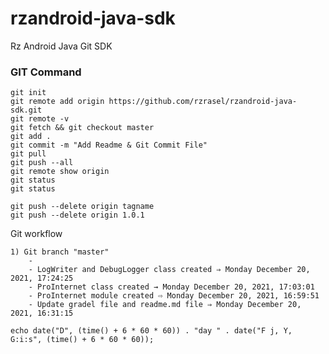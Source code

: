 # rzandroid-java-sdk
Rz Android Java Git SDK

### GIT Command
```git_command
git init
git remote add origin https://github.com/rzrasel/rzandroid-java-sdk.git
git remote -v
git fetch && git checkout master
git add .
git commit -m "Add Readme & Git Commit File"
git pull
git push --all
git remote show origin
git status
git status

git push --delete origin tagname
git push --delete origin 1.0.1
```

Git workflow
```GIT_WORKFLOW
1) Git branch "master"
    -
    - LogWriter and DebugLogger class created ⇒ Monday December 20, 2021, 17:24:25
    - ProInternet class created → Monday December 20, 2021, 17:03:01
    - ProInternet module created ⇨ Monday December 20, 2021, 16:59:51
    - Update gradel file and readme.md file ⇒ Monday December 20, 2021, 16:31:15
```

```PHP_DATE_TIME
echo date("D", (time() + 6 * 60 * 60)) . "day " . date("F j, Y, G:i:s", (time() + 6 * 60 * 60));
```